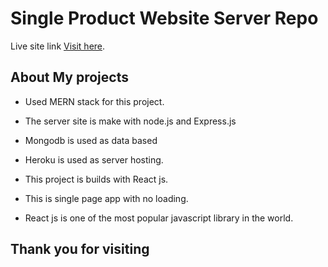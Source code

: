 # Single Product Website Server Repo

Live site link [Visit here](https://smart-watch-shop.web.app/).



## About My projects
*  Used MERN stack for this project.
*  The server site is make with node.js and Express.js 
*   Mongodb is  used as data based
*  Heroku is used as server hosting.

*  This project is builds with React js.
*  This is single page app with no loading.
*  React js is one of the most popular javascript library in the world. 



## Thank you for visiting